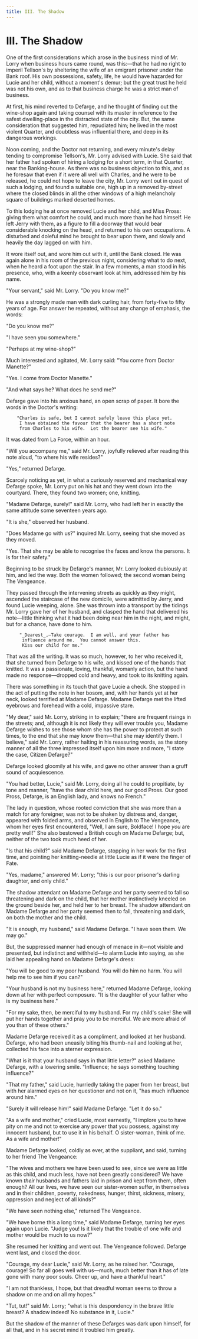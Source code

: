 ```yaml
---
title: III. The Shadow
---
```

# III. The Shadow

One of the first considerations which arose in the business mind of Mr. Lorry when business hours came round, was this:—that he had no right to imperil Tellson's by sheltering the wife of an emigrant prisoner under the Bank roof. His own possessions, safety, life, he would have hazarded for Lucie and her child, without a moment's demur; but the great trust he held was not his own, and as to that business charge he was a strict man of business.

At first, his mind reverted to Defarge, and he thought of finding out the wine-shop again and taking counsel with its master in reference to the safest dwelling-place in the distracted state of the city. But, the same consideration that suggested him, repudiated him; he lived in the most violent Quarter, and doubtless was influential there, and deep in its dangerous workings.

Noon coming, and the Doctor not returning, and every minute's delay tending to compromise Tellson's, Mr. Lorry advised with Lucie. She said that her father had spoken of hiring a lodging for a short term, in that Quarter, near the Banking-house. As there was no business objection to this, and as he foresaw that even if it were all well with Charles, and he were to be released, he could not hope to leave the city, Mr. Lorry went out in quest of such a lodging, and found a suitable one, high up in a removed by-street where the closed blinds in all the other windows of a high melancholy square of buildings marked deserted homes.

To this lodging he at once removed Lucie and her child, and Miss Pross: giving them what comfort he could, and much more than he had himself. He left Jerry with them, as a figure to fill a doorway that would bear considerable knocking on the head, and returned to his own occupations. A disturbed and doleful mind he brought to bear upon them, and slowly and heavily the day lagged on with him.

It wore itself out, and wore him out with it, until the Bank closed. He was again alone in his room of the previous night, considering what to do next, when he heard a foot upon the stair. In a few moments, a man stood in his presence, who, with a keenly observant look at him, addressed him by his name.

"Your servant," said Mr. Lorry. "Do you know me?"

He was a strongly made man with dark curling hair, from forty-five to fifty years of age. For answer he repeated, without any change of emphasis, the words:

"Do you know me?"

"I have seen you somewhere."

"Perhaps at my wine-shop?"

Much interested and agitated, Mr. Lorry said: "You come from Doctor Manette?"

"Yes. I come from Doctor Manette."

"And what says he? What does he send me?"

Defarge gave into his anxious hand, an open scrap of paper. It bore the words in the Doctor's writing:

```text
    "Charles is safe, but I cannot safely leave this place yet.
     I have obtained the favour that the bearer has a short note
     from Charles to his wife.  Let the bearer see his wife."
```

It was dated from La Force, within an hour.

"Will you accompany me," said Mr. Lorry, joyfully relieved after reading this note aloud, "to where his wife resides?"

"Yes," returned Defarge.

Scarcely noticing as yet, in what a curiously reserved and mechanical way Defarge spoke, Mr. Lorry put on his hat and they went down into the courtyard. There, they found two women; one, knitting.

"Madame Defarge, surely!" said Mr. Lorry, who had left her in exactly the same attitude some seventeen years ago.

"It is she," observed her husband.

"Does Madame go with us?" inquired Mr. Lorry, seeing that she moved as they moved.

"Yes. That she may be able to recognise the faces and know the persons. It is for their safety."

Beginning to be struck by Defarge's manner, Mr. Lorry looked dubiously at him, and led the way. Both the women followed; the second woman being The Vengeance.

They passed through the intervening streets as quickly as they might, ascended the staircase of the new domicile, were admitted by Jerry, and found Lucie weeping, alone. She was thrown into a transport by the tidings Mr. Lorry gave her of her husband, and clasped the hand that delivered his note—little thinking what it had been doing near him in the night, and might, but for a chance, have done to him.

```text
     "_Dearest_,—Take courage.  I am well, and your father has
      influence around me.  You cannot answer this.
      Kiss our child for me."
 ```

That was all the writing. It was so much, however, to her who received it, that she turned from Defarge to his wife, and kissed one of the hands that knitted. It was a passionate, loving, thankful, womanly action, but the hand made no response—dropped cold and heavy, and took to its knitting again.

There was something in its touch that gave Lucie a check. She stopped in the act of putting the note in her bosom, and, with her hands yet at her neck, looked terrified at Madame Defarge. Madame Defarge met the lifted eyebrows and forehead with a cold, impassive stare.

"My dear," said Mr. Lorry, striking in to explain; "there are frequent risings in the streets; and, although it is not likely they will ever trouble you, Madame Defarge wishes to see those whom she has the power to protect at such times, to the end that she may know them—that she may identify them. I believe," said Mr. Lorry, rather halting in his reassuring words, as the stony manner of all the three impressed itself upon him more and more, "I state the case, Citizen Defarge?"

Defarge looked gloomily at his wife, and gave no other answer than a gruff sound of acquiescence.

"You had better, Lucie," said Mr. Lorry, doing all he could to propitiate, by tone and manner, "have the dear child here, and our good Pross. Our good Pross, Defarge, is an English lady, and knows no French."

The lady in question, whose rooted conviction that she was more than a match for any foreigner, was not to be shaken by distress and, danger, appeared with folded arms, and observed in English to The Vengeance, whom her eyes first encountered, "Well, I am sure, Boldface! I hope _you_ are pretty well!" She also bestowed a British cough on Madame Defarge; but, neither of the two took much heed of her.

"Is that his child?" said Madame Defarge, stopping in her work for the first time, and pointing her knitting-needle at little Lucie as if it were the finger of Fate.

"Yes, madame," answered Mr. Lorry; "this is our poor prisoner's darling daughter, and only child."

The shadow attendant on Madame Defarge and her party seemed to fall so threatening and dark on the child, that her mother instinctively kneeled on the ground beside her, and held her to her breast. The shadow attendant on Madame Defarge and her party seemed then to fall, threatening and dark, on both the mother and the child.

"It is enough, my husband," said Madame Defarge. "I have seen them. We may go."

But, the suppressed manner had enough of menace in it—not visible and presented, but indistinct and withheld—to alarm Lucie into saying, as she laid her appealing hand on Madame Defarge's dress:

"You will be good to my poor husband. You will do him no harm. You will help me to see him if you can?"

"Your husband is not my business here," returned Madame Defarge, looking down at her with perfect composure. "It is the daughter of your father who is my business here."

"For my sake, then, be merciful to my husband. For my child's sake! She will put her hands together and pray you to be merciful. We are more afraid of you than of these others."

Madame Defarge received it as a compliment, and looked at her husband. Defarge, who had been uneasily biting his thumb-nail and looking at her, collected his face into a sterner expression.

"What is it that your husband says in that little letter?" asked Madame Defarge, with a lowering smile. "Influence; he says something touching influence?"

"That my father," said Lucie, hurriedly taking the paper from her breast, but with her alarmed eyes on her questioner and not on it, "has much influence around him."

"Surely it will release him!" said Madame Defarge. "Let it do so."

"As a wife and mother," cried Lucie, most earnestly, "I implore you to have pity on me and not to exercise any power that you possess, against my innocent husband, but to use it in his behalf. O sister-woman, think of me. As a wife and mother!"

Madame Defarge looked, coldly as ever, at the suppliant, and said, turning to her friend The Vengeance:

"The wives and mothers we have been used to see, since we were as little as this child, and much less, have not been greatly considered? We have known _their_ husbands and fathers laid in prison and kept from them, often enough? All our lives, we have seen our sister-women suffer, in themselves and in their children, poverty, nakedness, hunger, thirst, sickness, misery, oppression and neglect of all kinds?"

"We have seen nothing else," returned The Vengeance.

"We have borne this a long time," said Madame Defarge, turning her eyes again upon Lucie. "Judge you! Is it likely that the trouble of one wife and mother would be much to us now?"

She resumed her knitting and went out. The Vengeance followed. Defarge went last, and closed the door.

"Courage, my dear Lucie," said Mr. Lorry, as he raised her. "Courage, courage! So far all goes well with us—much, much better than it has of late gone with many poor souls. Cheer up, and have a thankful heart."

"I am not thankless, I hope, but that dreadful woman seems to throw a shadow on me and on all my hopes."

"Tut, tut!" said Mr. Lorry; "what is this despondency in the brave little breast? A shadow indeed! No substance in it, Lucie."

But the shadow of the manner of these Defarges was dark upon himself, for all that, and in his secret mind it troubled him greatly.

